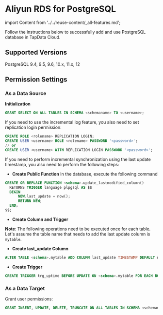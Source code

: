 # Aliyun RDS for PostgreSQL

import Content from '../../reuse-content/_all-features.md';

<Content />

Follow the instructions below to successfully add and use PostgreSQL database in TapData Cloud.

## Supported Versions

PostgreSQL 9.4, 9.5, 9.6, 10.x, 11.x, 12

## **Permission Settings**

### **As a Data Source**

**Initialization**

```sql
GRANT SELECT ON ALL TABLES IN SCHEMA <schemaname> TO <username>;
```

If you need to use the incremental log feature, you also need to set replication login permission:

```sql
CREATE ROLE <rolename> REPLICATION LOGIN;
CREATE USER <username> ROLE <rolename> PASSWORD '<password>';
// or
CREATE USER <username> WITH REPLICATION LOGIN PASSWORD '<password>';
```

If you need to perform incremental synchronization using the last update timestamp, you also need to perform the following steps:

- **Create Public Function** In the database, execute the following command

```sql
CREATE OR REPLACE FUNCTION <schema>.update_lastmodified_column()
  RETURNS TRIGGER language plpgsql AS $$
  BEGIN
      NEW.last_update = now();
      RETURN NEW;
  END;
$$;
```

- **Create Column and Trigger**

**Note**: The following operations need to be executed once for each table. Let's assume the table name that needs to add the last update column is `mytable`.

- **Create last_update Column**

```sql
ALTER TABLE <schema>.mytable ADD COLUMN last_update TIMESTAMP DEFAULT now();
```

- **Create Trigger**

```sql
CREATE TRIGGER trg_uptime BEFORE UPDATE ON <schema>.mytable FOR EACH ROW EXECUTE PROCEDURE update_lastmodified_column();
```


### **As a Data Target**

Grant user permissions:

```sql
GRANT INSERT, UPDATE, DELETE, TRUNCATE ON ALL TABLES IN SCHEMA <schemaname> TO <username>;
```